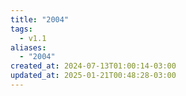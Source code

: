 ```yaml
---
title: "2004"
tags:
  - v1.1
aliases:
  - "2004"
created_at: 2024-07-13T01:00:14-03:00
updated_at: 2025-01-21T00:48:28-03:00
---
```


